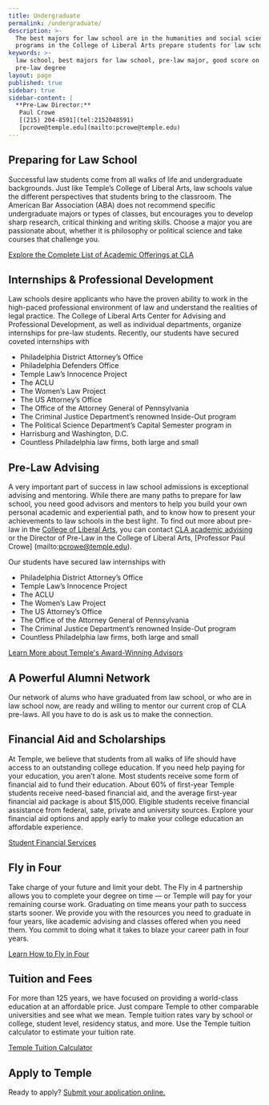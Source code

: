 ```yaml
---
title: Undergraduate
permalink: /undergraduate/
description: >-
  The best majors for law school are in the humanities and social sciences. All
  programs in the College of Liberal Arts prepare students for law school.
keywords: >-
  law school, best majors for law school, pre-law major, good score on LSAT,
  pre-law degree
layout: page
published: true
sidebar: true
sidebar-content: |
  **Pre-Law Director:**  
   Paul Crowe     
   [(215) 204-8591](tel:2152048591)  
   [pcrowe@temple.edu](mailto:pcrowe@temple.edu)
---
```

## Preparing for Law School
Successful law students come from all walks of life and undergraduate backgrounds. Just like Temple’s College of Liberal Arts, law schools value the different perspectives that students bring to the classroom. The American Bar Association (ABA) does not recommend specific undergraduate majors or types of classes, but encourages you to develop sharp research, critical thinking and writing skills. Choose a major you are passionate about, whether it is philosophy or political science and take courses that challenge you.

[Explore the Complete List of Academic Offerings at CLA](https://liberalarts.temple.edu/)

## Internships & Professional Development
Law schools desire applicants who have the proven ability to work in the high-paced professional environment of law and understand the realities of legal practice.
The College of Liberal Arts Center for Advising and Professional Development, as well as individual departments, organize internships for pre-law students. Recently, our students have secured coveted internships with

- Philadelphia District Attorney’s Office
-  Philadelphia Defenders Office
-  Temple Law’s Innocence Project
-  The ACLU
-  The Women’s Law Project
-  The US Attorney’s Office
-  The Office of the Attorney General of Pennsylvania
-  The Criminal Justice Department’s renowned Inside-Out program
-  The Political Science Department’s Capital Semester program in
-  Harrisburg and Washington, D.C.
-  Countless Philadelphia law firms, both large and small

## Pre-Law Advising
A very important part of success in law school admissions is exceptional advising and mentoring. While there are many paths to prepare for law school, you need good advisors
and mentors to help you build your own personal academic and experiential path, and to know how to present your achievements to law schools in the best light. To find out more about pre-law in the [College of Liberal Arts](https://liberalarts.temple.edu/), you can contact [CLA academic advising](https://liberalarts.temple.edu/advising) or the Director of Pre-Law in the College of Liberal Arts, [Professor Paul Crowe] (mailto:pcrowe@temple.edu).

Our students have secured law internships with

- Philadelphia District Attorney’s Office
- Temple Law’s Innocence Project
- The ACLU
- The Women’s Law Project
- The US Attorney’s Office
- The Office of the Attorney General of Pennsylvania
- The Criminal Justice Department’s renowned Inside-Out program
- Countless Philadelphia law firms, both large and small

[Learn More about Temple's Award-Winning Advisors](https://liberalarts.temple.edu/advising)

## A Powerful Alumni Network
Our network of alums who have graduated from law school, or who are in law school now, are ready and willing to mentor our current crop of CLA pre-laws. All you have to do is ask us to make the connection.

## Financial Aid and Scholarships
At Temple, we believe that students from all walks of life should have access to an outstanding college education. If you need help paying for your education, you aren’t alone. Most students receive some form of financial aid to fund their education. About 60% of first-year Temple students receive need-based financial aid, and the average first-year financial aid package is about $15,000. Eligible students receive financial assistance from federal, sate, private and university sources. Explore your financial aid options and apply early to make your college education an affordable experience.

[Student Financial Services](https://sfs.temple.edu/financial-aid-types)

## Fly in Four
Take charge of your future and limit your debt. The Fly in 4 partnership allows you to complete your degree on time — or Temple will pay for your remaining course work. Graduating on time means your path to success starts sooner. We provide you with the resources you need to graduate in four years, like academic advising and classes offered when you need them. You commit to doing what it takes to blaze your career path in four years.

[Learn How to Fly in Four](http://fly.temple.edu/)

## Tuition and Fees
For more than 125 years, we have focused on providing a world-class education at an affordable price. Just compare Temple to other comparable universities and see what we mean. Temple tuition rates vary by school or college, student level, residency status, and more. Use the Temple tuition calculator to estimate your tuition rate.

[Temple Tuition Calculator](https://bursar.temple.edu/tuition-and-fees/tuition-rates)

## Apply to Temple
Ready to apply? [Submit your application online.](http://admissions.temple.edu/apply)
